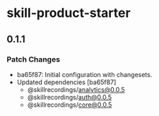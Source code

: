 # skill-product-starter

## 0.1.1

### Patch Changes

- ba65f87: Initial configuration with changesets.
- Updated dependencies [ba65f87]
  - @skillrecordings/analytics@0.0.5
  - @skillrecordings/auth@0.0.5
  - @skillrecordings/core@0.0.5
